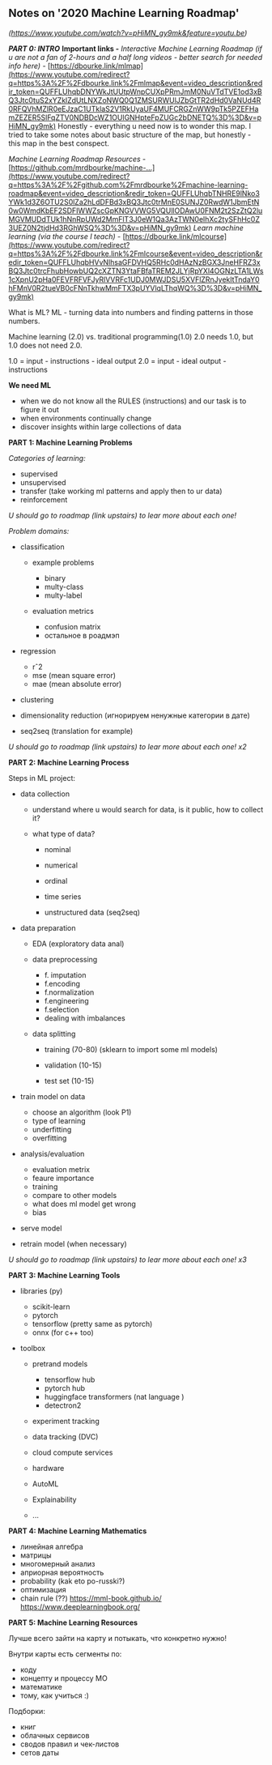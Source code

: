 ## Notes on '2020 Machine Learning Roadmap' 
*(https://www.youtube.com/watch?v=pHiMN_gy9mk&feature=youtu.be)*

***PART 0: INTRO***
**Important links -** 
*Interactive Machine Learning Roadmap (if u are not a fan of 2-hours and a half long videos - better search for needed info here) -* [https://dbourke.link/mlmap](https://www.youtube.com/redirect?q=https%3A%2F%2Fdbourke.link%2Fmlmap&event=video_description&redir_token=QUFFLUhqbDNYWkJtUUtpWnpCUXpPRmJmM0NuVTdTVE1od3xBQ3Jtc0tuS2xYZklZdUtLNXZoNWQ0Q1ZMSURWUlJZbGtTR2dHd0VaNUd4R0RFQVhMZlR0eEJzaC1UTklaS2V1RkUyaUF4MUFCRGZnWW9pTk5PZEFHamZEZER5SlFqZTV0NDBDcWZ1OUlGNHpteFpZUGc2bDNETQ%3D%3D&v=pHiMN_gy9mk)
Honestly - everything u need now is to wonder this map. I tried to take some notes about basic structure of the map, but honestly - this map in the best conspect. 

*Machine Learning Roadmap Resources* - [https://github.com/mrdbourke/machine-...](https://www.youtube.com/redirect?q=https%3A%2F%2Fgithub.com%2Fmrdbourke%2Fmachine-learning-roadmap&event=video_description&redir_token=QUFFLUhqbTNHRE9lNko3YWk1d3Z6OTU2S0lZa2hLdDFBd3xBQ3Jtc0trMnE0SUNJZ0RwdW1JbmEtN0w0WmdKbEF2SDFIWWZscGpKNGVVWG5VQUllODAwU0FNM2t2SzZtQ2luMGVMUDdTUk1hNnRpUWd2MmFlT3J0eW1Qa3AzTWN0elhXc2tySFhHc0Z3UEZ0N2tjdHd3RGhWSQ%3D%3D&v=pHiMN_gy9mk)
*Learn machine learning (via the course I teach)* - [https://dbourke.link/mlcourse](https://www.youtube.com/redirect?q=https%3A%2F%2Fdbourke.link%2Fmlcourse&event=video_description&redir_token=QUFFLUhqbHVvNlhsaGFDVHQ5RHc0dHAzNzBGX3JneHFRZ3xBQ3Jtc0trcFhubHowbUQ2cXZTN3YtaFBfaTREM2JLYjRpYXl4OGNzLTA1LWs1cXpnU2pHa0FEVFRFVFJyRlVVRFc1UDJ0MWJDSU5XVFlZRnJyekltTndaY0hFMnV0R2tueVB0cFNnTkhwMmFTX3pUYVlqLThqWQ%3D%3D&v=pHiMN_gy9mk)

What is ML?
ML - turning data into numbers and finding patterns in those numbers.

Machine learning (2.0) vs. traditional programming(1.0)
2.0 needs 1.0, but 1.0 does not need 2.0. 

1.0 = input - instructions - ideal output
2.0 = input - ideal output - instructions

**We need ML**
- when we do not know all the RULES (instructions) and our task is to figure it out
- when environments continually change 
- discover insights within large collections of data

**PART 1: Machine Learning Problems**

*Categories of learning:*
- supervised 
- unsupervised 
- transfer  (take working ml patterns and apply then to ur data)
- reinforcement 

*U should go to roadmap (link upstairs) to lear more about each one!* 

*Problem domains:*

- classification
	- example problems
		- 	binary
		- multy-class
		-  multy-label
	- evaluation metrics 
	
		- confusion matrix 
		- остальное в роадмэп
- regression 
	
	- rˆ2
	- mse (mean square error)
	- mae (mean absolute error)
- clustering
- dimensionality reduction (игнорируем ненужные категории в дате)
- seq2seq (translation for example)

*U should go to roadmap (link upstairs) to lear more about each one! x2* 



**PART 2: Machine Learning Process**

Steps in ML project:

- data collection
	
	- understand where u would search for data, is it public, how to collect it?
	- what type of data? 
		
		- nominal
		
		- numerical
		-  ordinal 
		- time series 
		- unstructured data (seq2seq)
		
- data preparation 
	
	- EDA (exploratory data anal)
	- data preprocessing 
		
		- f. imputation
		- f.encoding
		- f.normalization
		- f.engineering
		- f.selection
		- dealing with imbalances 
	- data splitting 
		
		- training (70-80) (sklearn to import some ml models)
			
				 
		- validation (10-15)
		- test set (10-15)
			 
	
- train model on data
	
	- choose an algorithm (look P1)	
	- type of learning 
	- underfitting 
	- overfitting 
	
- analysis/evaluation
	
	- evaluation metrix
	- feaure importance 
	- training 
	- compare to other models
	- what does ml model get wrong
	- bias
	
- serve model

- retrain model (when necessary)

*U should go to roadmap (link upstairs) to lear more about each one! x3* 

**PART 3: Machine Learning Tools**

- libraries (py)

	-	scikit-learn
	-	pytorch 
	-	tensorflow (pretty same as pytorch)
	-	onnx (for c++ too)
- toolbox
	- pretrand models 

		- tensorflow hub
		- pytorch hub
		- huggingface transformers (nat language )
		- detectron2
	- experiment tracking
	- data tracking (DVC)
	- cloud compute services
	- hardware
	- AutoML
	- Explainability
	- ... 
	
**PART 4: Machine Learning Mathematics**

- линейная алгебра 
- матрицы
- многомерный анализ 
- априорная вероятность 
- probability (kak eto po-russki?)
- оптимизация 
- chain rule (??)
https://mml-book.github.io/
https://www.deeplearningbook.org/

**PART 5: Machine Learning Resources**
 
Лучше всего зайти на карту и потыкать, что конкретно нужно! 

Внутри карты есть сегменты по:

- коду
- концепту и процессу МО
- математике
- тому, как учиться :)

Подборки: 

- книг 
- облачных сервисов 
- сводов правил и чек-листов 
- сетов даты 



